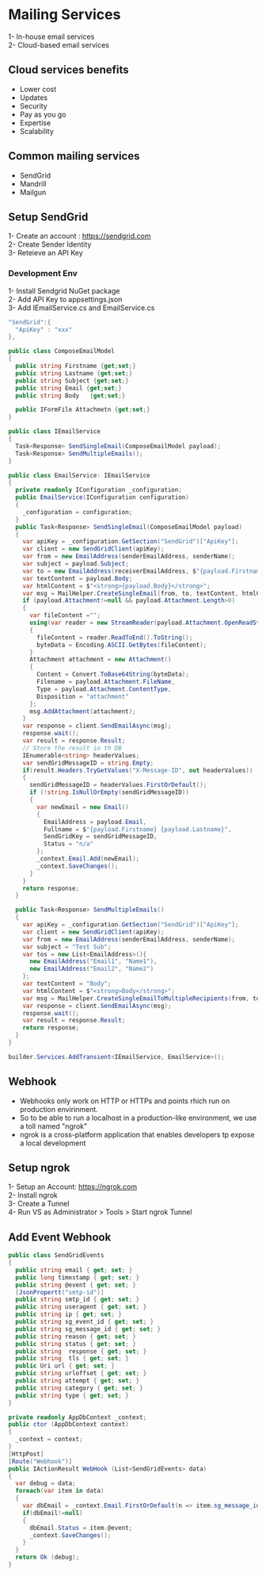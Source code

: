 # Mailing Services
1- In-house email services <br />
2- Cloud-based email services <br />

## Cloud services benefits
- Lower cost
- Updates
- Security
- Pay as you go
- Expertise
- Scalability

## Common mailing services
- SendGrid
- Mandrill
- Mailgun

## Setup SendGrid
1- Create an account : https://sendgrid.com <br />
2- Create Sender Identity <br />
3- Reteieve an API Key <br />

### Development Env
1- Install Sendgrid NuGet package <br />
2- Add API Key to appsettings.json <br />
3- Add IEmailService.cs and EmailService.cs <br />

```cs title="appsettings.json"
"SendGrid":{
  "ApiKey" : "xxx"
},
```

```cs title="\Data\ViewModels"
public class ComposeEmailModel
{
  public string Firstname {get;set;}
  public string Lastname {get;set;}
  public string Subject {get;set;}
  public string Email {get;set;}
  public string Body   {get;set;}

  public IFormFile Attachmetn {get;set;}
}
```

```cs title="\Services\IEmailService.cs"
public class IEmailService
{
  Task<Response> SendSingleEmail(ComposeEmailModel payload);
  Task<Response> SendMultipleEmails();
}
```
```cs title="\Services\EmailService.cs"
public class EmailService: IEmailService
{
  private readonly IConfiguration _configuration;
  public EmailService(IConfiguration configuration)
  {
    _configuration = configuration;
  }
  public Task<Response> SendSingleEmail(ComposeEmailModel payload)
  {
    var apiKey = _configuration.GetSection("SendGrid")["ApiKey"];
    var client = new SendGridClient(apiKey);
    var from = new EmailAddress(senderEmailAddress, senderName);
    var subject = payload.Subject;
    var to = new EmailAddress(receiverEmailAddress, $"{payload.Firstname} {payload.Lastname}");
    var textContent = payload.Body;
    var htmlContent = $"<strong>{payload.Body}</strong>";
    var msg = MailHelper.CreateSingleEmail(from, to, textContent, htmlContent);
    if (payload.Attachment!=null && payload.Attachment.Length>0)
    {
      var fileContent ="";
      using(var reader = new StreamReader(payload.Attachment.OpenReadStream()))
      {
        fileContent = reader.ReadToEnd().ToString();
        byteData = Encoding.ASCII.GetBytes(fileContent);
      }
      Attachment attachment = new Attachment()
      {
        Content = Convert.ToBase64String(byteData);
        Filename = payload.Attachment.FileName,
        Type = payload.Attachment.ContentType,
        Disposition = "attachment"
      };
      msg.AddAttachment(attachment);
    }
    var response = client.SendEmailAsync(msg);
    response.wait();
    var result = response.Result;
    // Store the result in th DB
    IEnumerable<string> headerValues;
    var sendGridMessageID = string.Empty;
    if(result.Headers.TryGetValues("X-Message-ID", out headerValues))
    {
      sendGridMessageID = headerValues.FirstOrDefault();
      if (!string.IsNullOrEmpty(sendGridMessageID))
      {
        var newEmail = new Email()
        {
          EmailAddress = payload.Email,
          Fullname = $"{payload.Firstname} {payload.Lastname}",
          SendGridKey = sendGridMessageID,
          Status = "n/a"
        };
        _context.Email.Add(newEmail);
        _context.SaveChanges();
      }
    }
    return response;
  }

  public Task<Response> SendMultipleEmails()
  {
    var apiKey = _configuration.GetSection("SendGrid")["ApiKey"];
    var client = new SendGridClient(apiKey);
    var from = new EmailAddress(senderEmailAddress, senderName);
    var subject = "Test Sub";
    var tos = new List<EmailAddress>(){
      new EmailAddress("Email1", "Name1"),
      new EmailAddress("Email2", "Name2")
    };
    var textContent = "Body";
    var htmlContent = $"<strong>Body</strong>";
    var msg = MailHelper.CreateSingleEmailToMultipleRecipients(from, tos, textContent, htmlContent);
    var response = client.SendEmailAsync(msg);
    response.wait();
    var result = response.Result;
    return response;
  }
}
```
```cs title="program.cs"
builder.Services.AddTransient<IEmailService, EmailService>();
```

## Webhook
- Webhooks only work on HTTP or HTTPs and points rhich run on production envirinment.
- So to be able to run a localhost in a production-like environment, we use a toll named "ngrok"
- ngrok is a cross-platform application that enables developers tp expose a local development

## Setup ngrok 
1- Setup an Account: https://ngrok.com <br />
2- Install ngrok <br />
3- Create a Tunnel <br />
4- Run VS as Administrator > Tools > Start ngrok Tunnel <br />

## Add Event Webhook 
```cs title="SendGridEvents.cs"
public class SendGridEvents
{
  public string email { get; set; }
  public long timestamp { get; set; }
  public string @event { get; set; }
  [JsonPropertt("smtp-id")]
  public string smtp_id { get; set; }
  public string useragent { get; set; }
  public string ip { get; set; }
  public string sg_event_id { get; set; }
  public string sg_message_id { get; set; }
  public string reason { get; set; }
  public string status { get; set; }
  public string  response { get; set; }
  public string  tls { get; set; }
  public Uri url { get; set; }
  public string urloffset { get; set; }
  public string attempt { get; set; }
  public string category { get; set; }
  public string type { get; set; }
}
```
```cs title="Add an Empty API Controller"
private readonly AppDbContext _context;
public ctor (AppDbContext context)
{
  _context = context;
}
[HttpPost]
[Route("Webhook")]
public IActionResult WebHook (List<SendGridEvents> data)
{
  var debug = data;
  foreach(var item in data)
  {
    var dbEmail = _context.Email.FirstOrDefault(n => item.sg_message_id.StartsWith(n.SenGridKey));
    if(dbEmail!=null)
    {
      dbEmail.Status = item.@event;
      _context.SaveChanges();
    }
  }
  return Ok (debug);
}
```

